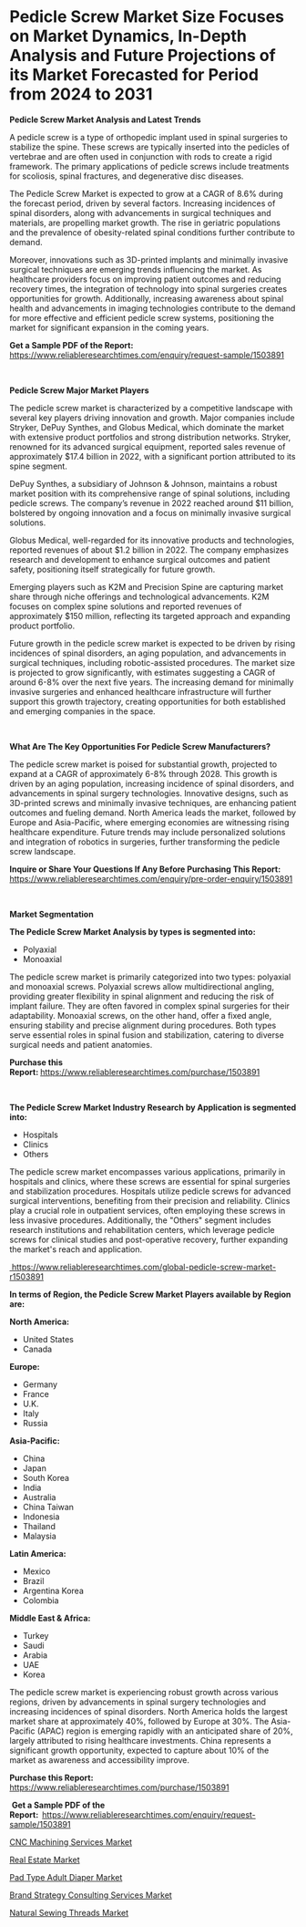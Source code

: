 <p><h1>Pedicle Screw Market Size Focuses on Market Dynamics, In-Depth Analysis and Future Projections of its Market Forecasted for Period from 2024 to 2031</h1></p><p><strong>Pedicle Screw Market Analysis and Latest Trends</strong></p>
<p><p>A pedicle screw is a type of orthopedic implant used in spinal surgeries to stabilize the spine. These screws are typically inserted into the pedicles of vertebrae and are often used in conjunction with rods to create a rigid framework. The primary applications of pedicle screws include treatments for scoliosis, spinal fractures, and degenerative disc diseases.</p><p>The Pedicle Screw Market is expected to grow at a CAGR of 8.6% during the forecast period, driven by several factors. Increasing incidences of spinal disorders, along with advancements in surgical techniques and materials, are propelling market growth. The rise in geriatric populations and the prevalence of obesity-related spinal conditions further contribute to demand.</p><p>Moreover, innovations such as 3D-printed implants and minimally invasive surgical techniques are emerging trends influencing the market. As healthcare providers focus on improving patient outcomes and reducing recovery times, the integration of technology into spinal surgeries creates opportunities for growth. Additionally, increasing awareness about spinal health and advancements in imaging technologies contribute to the demand for more effective and efficient pedicle screw systems, positioning the market for significant expansion in the coming years.</p></p>
<p><strong>Get a Sample PDF of the Report:&nbsp;</strong> <a href="https://www.reliableresearchtimes.com/enquiry/request-sample/1503891?utm_campaign=1386&utm_medium=2&utm_source=Github&utm_content=ia&utm_term=27092024&utm_id=pedicle-screw">https://www.reliableresearchtimes.com/enquiry/request-sample/1503891</a></p>
<p>&nbsp;</p>
<p><strong>Pedicle Screw Major Market Players</strong></p>
<p><p>The pedicle screw market is characterized by a competitive landscape with several key players driving innovation and growth. Major companies include Stryker, DePuy Synthes, and Globus Medical, which dominate the market with extensive product portfolios and strong distribution networks. Stryker, renowned for its advanced surgical equipment, reported sales revenue of approximately $17.4 billion in 2022, with a significant portion attributed to its spine segment.</p><p>DePuy Synthes, a subsidiary of Johnson & Johnson, maintains a robust market position with its comprehensive range of spinal solutions, including pedicle screws. The company’s revenue in 2022 reached around $11 billion, bolstered by ongoing innovation and a focus on minimally invasive surgical solutions. </p><p>Globus Medical, well-regarded for its innovative products and technologies, reported revenues of about $1.2 billion in 2022. The company emphasizes research and development to enhance surgical outcomes and patient safety, positioning itself strategically for future growth.</p><p>Emerging players such as K2M and Precision Spine are capturing market share through niche offerings and technological advancements. K2M focuses on complex spine solutions and reported revenues of approximately $150 million, reflecting its targeted approach and expanding product portfolio.</p><p>Future growth in the pedicle screw market is expected to be driven by rising incidences of spinal disorders, an aging population, and advancements in surgical techniques, including robotic-assisted procedures. The market size is projected to grow significantly, with estimates suggesting a CAGR of around 6-8% over the next five years. The increasing demand for minimally invasive surgeries and enhanced healthcare infrastructure will further support this growth trajectory, creating opportunities for both established and emerging companies in the space.</p></p>
<p>&nbsp;</p>
<p><strong>What Are The Key Opportunities For Pedicle Screw Manufacturers?</strong></p>
<p><p>The pedicle screw market is poised for substantial growth, projected to expand at a CAGR of approximately 6-8% through 2028. This growth is driven by an aging population, increasing incidence of spinal disorders, and advancements in spinal surgery technologies. Innovative designs, such as 3D-printed screws and minimally invasive techniques, are enhancing patient outcomes and fueling demand. North America leads the market, followed by Europe and Asia-Pacific, where emerging economies are witnessing rising healthcare expenditure. Future trends may include personalized solutions and integration of robotics in surgeries, further transforming the pedicle screw landscape.</p></p>
<p><strong>Inquire or Share Your Questions If Any Before Purchasing This Report:</strong> <a href="https://www.reliableresearchtimes.com/enquiry/pre-order-enquiry/1503891?utm_campaign=1386&utm_medium=2&utm_source=Github&utm_content=ia&utm_term=27092024&utm_id=pedicle-screw">https://www.reliableresearchtimes.com/enquiry/pre-order-enquiry/1503891</a></p>
<p>&nbsp;</p>
<p><strong>Market Segmentation</strong></p>
<p><strong>The Pedicle Screw Market Analysis by types is segmented into:</strong></p>
<p><ul><li>Polyaxial</li><li>Monoaxial</li></ul></p>
<p><p>The pedicle screw market is primarily categorized into two types: polyaxial and monoaxial screws. Polyaxial screws allow multidirectional angling, providing greater flexibility in spinal alignment and reducing the risk of implant failure. They are often favored in complex spinal surgeries for their adaptability. Monoaxial screws, on the other hand, offer a fixed angle, ensuring stability and precise alignment during procedures. Both types serve essential roles in spinal fusion and stabilization, catering to diverse surgical needs and patient anatomies.</p></p>
<p><strong>Purchase this Report:&nbsp;</strong><a href="https://www.reliableresearchtimes.com/purchase/1503891?utm_campaign=1386&utm_medium=2&utm_source=Github&utm_content=ia&utm_term=27092024&utm_id=pedicle-screw">https://www.reliableresearchtimes.com/purchase/1503891</a></p>
<p>&nbsp;</p>
<p><strong>The Pedicle Screw Market Industry Research by Application is segmented into:</strong></p>
<p><ul><li>Hospitals</li><li>Clinics</li><li>Others</li></ul></p>
<p><p>The pedicle screw market encompasses various applications, primarily in hospitals and clinics, where these screws are essential for spinal surgeries and stabilization procedures. Hospitals utilize pedicle screws for advanced surgical interventions, benefiting from their precision and reliability. Clinics play a crucial role in outpatient services, often employing these screws in less invasive procedures. Additionally, the "Others" segment includes research institutions and rehabilitation centers, which leverage pedicle screws for clinical studies and post-operative recovery, further expanding the market's reach and application.</p></p>
<p><a href="https://www.reliableresearchtimes.com/global-pedicle-screw-market-r1503891?utm_campaign=1386&utm_medium=2&utm_source=Github&utm_content=ia&utm_term=27092024&utm_id=pedicle-screw">&nbsp;https://www.reliableresearchtimes.com/global-pedicle-screw-market-r1503891</a></p>
<p><strong>In terms of Region, the Pedicle Screw Market Players available by Region are:</strong></p>
<p>
    <p> <strong> North America: </strong>
        <ul>
            <li>United States</li>
            <li>Canada</li>
        </ul>
        </p> 
    <p> <strong> Europe: </strong>
        <ul>
            <li>Germany</li>
            <li>France</li>
            <li>U.K.</li>
            <li>Italy</li>
            <li>Russia</li>
        </ul>
        </p> 
    <p> <strong> Asia-Pacific: </strong>
        <ul>
            <li>China</li>
            <li>Japan</li>
            <li>South Korea</li>
            <li>India</li>
            <li>Australia</li>
            <li>China Taiwan</li>
            <li>Indonesia</li>
            <li>Thailand</li>
            <li>Malaysia</li>
        </ul>
        </p> 
    <p> <strong> Latin America: </strong>
        <ul>
            <li>Mexico</li>
            <li>Brazil</li>
            <li>Argentina Korea</li>
            <li>Colombia</li>
        </ul>
        </p> 
    <p> <strong> Middle East & Africa: </strong>
        <ul>
            <li>Turkey</li>
            <li>Saudi</li>
            <li>Arabia</li>
            <li>UAE</li>
            <li>Korea</li>
        </ul>
    </p>
    </p>
<p><p>The pedicle screw market is experiencing robust growth across various regions, driven by advancements in spinal surgery technologies and increasing incidences of spinal disorders. North America holds the largest market share at approximately 40%, followed by Europe at 30%. The Asia-Pacific (APAC) region is emerging rapidly with an anticipated share of 20%, largely attributed to rising healthcare investments. China represents a significant growth opportunity, expected to capture about 10% of the market as awareness and accessibility improve.</p></p>
<p><strong>Purchase this Report: </strong><a href="https://www.reliableresearchtimes.com/purchase/1503891?utm_campaign=1386&utm_medium=2&utm_source=Github&utm_content=ia&utm_term=27092024&utm_id=pedicle-screw">https://www.reliableresearchtimes.com/purchase/1503891</a></p>
<p>&nbsp;<strong>Get a Sample PDF of the Report:&nbsp;&nbsp;</strong><a href="https://www.reliableresearchtimes.com/enquiry/request-sample/1503891?utm_campaign=1386&utm_medium=2&utm_source=Github&utm_content=ia&utm_term=27092024&utm_id=pedicle-screw">https://www.reliableresearchtimes.com/enquiry/request-sample/1503891</a></p>
<p><strong></strong></p>
<p><p><a href="https://www.linkedin.com/pulse/global-cnc-machining-services-market-status-2024-2031-forecast-4ymcf?utm_campaign=1386&utm_medium=2&utm_source=Github&utm_content=ia&utm_term=27092024&utm_id=pedicle-screw">CNC Machining Services Market</a></p><p><a href="https://www.linkedin.com/pulse/real-estate-market-outlook-share-analysis-growth-trends-forecasts-vn12f?utm_campaign=1386&utm_medium=2&utm_source=Github&utm_content=ia&utm_term=27092024&utm_id=pedicle-screw">Real Estate Market</a></p><p><a href="https://issuu.com/reportprime-2/docs/pad-type-adult-diaper-market-size-2_9709755e396bdb?utm_campaign=1386&utm_medium=2&utm_source=Github&utm_content=ia&utm_term=27092024&utm_id=pedicle-screw">Pad Type Adult Diaper Market</a></p><p><a href="https://www.linkedin.com/pulse/brand-strategy-consulting-services-market-size-share-growth-analysis-dujyf?utm_campaign=1386&utm_medium=2&utm_source=Github&utm_content=ia&utm_term=27092024&utm_id=pedicle-screw">Brand Strategy Consulting Services Market</a></p><p><a href="https://issuu.com/reportprime-2/docs/natural-sewing-threads-market-size-_d5157da9acf632?utm_campaign=1386&utm_medium=2&utm_source=Github&utm_content=ia&utm_term=27092024&utm_id=pedicle-screw">Natural Sewing Threads Market</a></p></p>
